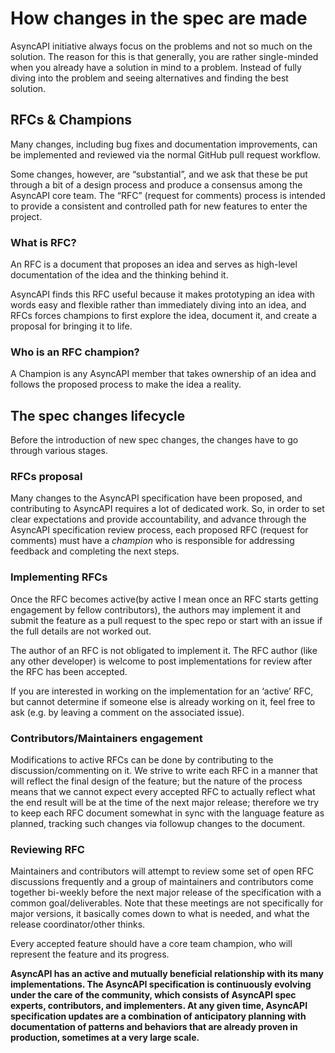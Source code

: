 # How changes in the spec are made
AsyncAPI initiative always focus on the problems and not so much on the solution. The reason for this is that generally, you are rather single-minded when you already have a solution in mind to a problem. Instead of fully diving into the problem and seeing alternatives and finding the best solution. 

## RFCs & Champions
Many changes, including bug fixes and documentation improvements, can be implemented and reviewed via the normal GitHub pull request workflow.

Some changes, however, are “substantial”, and we ask that these be put through a bit of a design process and produce a consensus among the AsyncAPI core team. The “RFC” (request for comments) process is intended to provide a consistent and controlled path for new features to enter the project.

### What is RFC? 
An RFC is a document that proposes an idea and serves as high-level documentation of the idea and the thinking behind it.

AsyncAPI finds this RFC useful because it makes prototyping an idea with words easy and flexible rather than immediately diving into an idea, and RFCs forces champions to first explore the idea, document it, and create a proposal for bringing it to life.
### Who is an RFC champion? 
A Champion is any AsyncAPI member that takes ownership of an idea and follows the proposed process to make the idea a reality.

## The spec changes lifecycle
Before the introduction of new spec changes, the changes have to go through various stages.
### RFCs proposal
Many changes to the AsyncAPI specification have been proposed, and contributing to AsyncAPI requires a lot of dedicated work. So, in order to set clear expectations and provide accountability, and advance through the AsyncAPI specification review process, each proposed RFC (request for comments) must have a _champion_ who is responsible for addressing feedback and completing the next steps.
### Implementing RFCs
Once the RFC becomes active(by active I mean once an RFC starts getting engagement by fellow contributors), the authors may implement it and submit the feature as a pull request to the spec repo or start with an issue if the full details are not worked out.

The author of an RFC is not obligated to implement it. The RFC author (like any other developer) is welcome to post implementations for review after the RFC has been accepted.

If you are interested in working on the implementation for an ‘active’ RFC, but cannot determine if someone else is already working on it, feel free to ask (e.g. by leaving a comment on the associated issue).
### Contributors/Maintainers engagement
Modifications to active RFCs can be done by contributing to the discussion/commenting on it. We strive to write each RFC in a manner that will reflect the final design of the feature; but the nature of the process means that we cannot expect every accepted RFC to actually reflect what the end result will be at the time of the next major release; therefore we try to keep each RFC document somewhat in sync with the language feature as planned, tracking such changes via followup changes to the document.

### Reviewing RFC
Maintainers and contributors will attempt to review some set of open RFC discussions frequently and a group of maintainers and contributors come together bi-weekly before the next major release of the specification with a common goal/deliverables. Note that these meetings are not specifically for major versions, it basically comes down to what is needed, and what the release coordinator/other thinks.

Every accepted feature should have a core team champion, who will represent the feature and its progress.

**AsyncAPI has an active and mutually beneficial relationship with its many implementations. The AsyncAPI specification is continuously evolving under the care of the community, which consists of AsyncAPI spec experts, contributors, and implementers. At any given time, AsyncAPI specification updates are a combination of anticipatory planning with documentation of patterns and behaviors that are already proven in production, sometimes at a very large scale.**